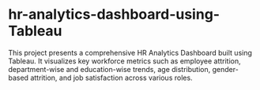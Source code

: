 # hr-analytics-dashboard-using-Tableau
This project presents a comprehensive HR Analytics Dashboard built using Tableau. It visualizes key workforce metrics such as employee attrition, department-wise and education-wise trends, age distribution, gender-based attrition, and job satisfaction across various roles.
